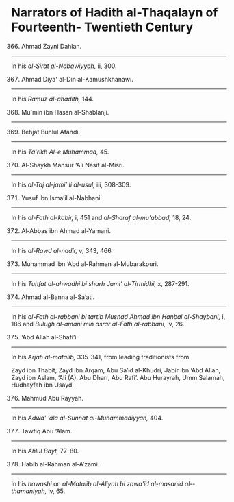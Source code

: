 Narrators of Hadith al-Thaqalayn of Fourteenth- Twentieth Century
=================================================================

366. Ahmad Zayni Dahlan.
------------------------

In his *al-Sirat al-Nabawiyyah,* ii, 300.

367. Ahmad Diya' al-Din al-Kamushkhanawi.
-----------------------------------------

In his *Ramuz al-ahadith,* 144.

368. Mu'min ibn Hasan al-Shablanji.
-----------------------------------

369. Behjat Buhlul Afandi.
--------------------------

In his *Ta'rikh Al-e Muhammad,* 45.

370. Al-Shaykh Mansur ‘Ali Nasif al-Misri.
------------------------------------------

In his *al-Taj al-jami’ Ii al-usul,* iii, 308-309.

371. Yusuf ibn Isma’il al-Nabhani.
----------------------------------

In his *al-Fath al-kabir,* i, 451 and *al-Sharaf al-mu'abbad,* 18, 24.

372. Al-Abbas ibn Ahmad al-Yamani.
----------------------------------

In his *al-Rawd al-nadir,* v, 343, 466.

373. Muhammad ibn ‘Abd al-Rahman al-Mubarakpuri.
------------------------------------------------

In his *Tuhfat al-ahwadhi bi sharh Jami’ al-Tirmidhi,* x, 287-291.

374. Ahmad al-Banna al-Sa’ati.
------------------------------

In his *al-Fath al-rabbani bi tartib Musnad Ahmad ibn Hanbal
al-Shaybani,* i, 186 and *Bulugh al-amani min asrar al-Fath
al-­rabbani,* iv, 26.

375. ‘Abd Allah al-Shafi’i.
---------------------------

In his *Arjah al-matalib,* 335-341, from leading traditionists from

Zayd ibn Thabit, Zayd ibn Arqam, Abu Sa’id al-Khudri, Jabir ibn ‘Abd
Allah, Zayd ibn Aslam, ‘Ali (A), Abu Dharr, Abu Rafi’. Abu Hurayrah, Umm
Salamah, Hudhayfah ibn Usayd.

376. Mahmud Abu Rayyah.
-----------------------

In his *Adwa' ‘ala al-Sunnat al-Muhammadiyyah,* 404.

377. Tawfiq Abu ‘Alam.
----------------------

In his *Ahlul Bayt,* 77-80.

378. Habib al-Rahman al-A’zami.
-------------------------------

In his *hawashi* on *al-Matalib al-Aliyah bi zawa'id al-masanid
al-­thamaniyah,* iv, 65.


